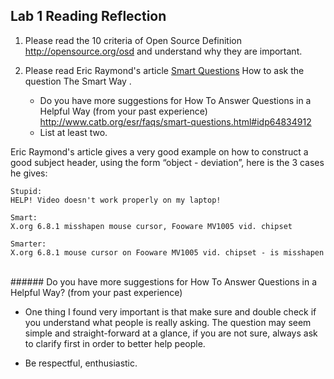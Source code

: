 ## Lab 1 Reading Reflection
1. Please read the 10 criteria of Open Source Definition http://opensource.org/osd and understand why they are important.

2. Please read Eric Raymond's article [Smart Questions](http://www.catb.org/esr/faqs/smart-questions.html) How to ask the question The Smart Way . 
    - Do you have more suggestions for How To Answer Questions in a Helpful Way (from your past experience) http://www.catb.org/esr/faqs/smart-questions.html#idp64834912 
    - List at least two.


Eric Raymond's article gives a very good example on how to construct a good subject header, using the form “object - deviation”, here is the 3 cases he gives:

```
Stupid:
HELP! Video doesn't work properly on my laptop!

Smart:
X.org 6.8.1 misshapen mouse cursor, Fooware MV1005 vid. chipset

Smarter:
X.org 6.8.1 mouse cursor on Fooware MV1005 vid. chipset - is misshapen
```

<br>
###### Do you have more suggestions for How To Answer Questions in a Helpful Way? (from your past experience)

- One thing I found very important is that make sure and double check if you understand what people is really asking. The question may seem simple and straight-forward at a glance, if you are not sure, always ask to clarify first in order to better help people.


- Be respectful, enthusiastic.